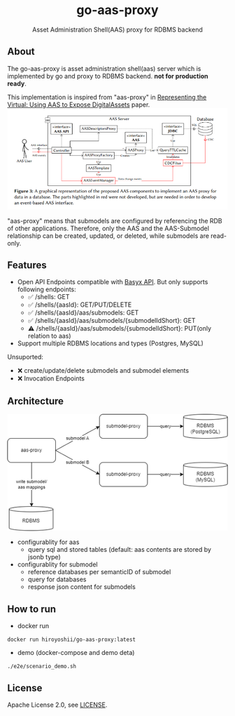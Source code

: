 <div align="center">
<h1>go-aas-proxy</h1>
<p>
Asset Administration Shell(AAS) proxy for RDBMS backend
</p>

</div>

## About

The go-aas-proxy is asset administration shell(aas) server which is implemented by go and proxy to RDBMS backend. **not for production ready**.

This implementation is inspired from "aas-proxy" in [Representing the Virtual: Using AAS to Expose DigitalAssets](https://ceur-ws.org/Vol-3291/paper5.pdf) paper.
![aas-proxy](./assets/aas-proxy.png)

"aas-proxy" means that submodels are configured by referencing the RDB of other applications.
Therefore, only the AAS and the AAS-Submodel relationship can be created, updated, or deleted, while submodels are read-only.

## Features
- Open API Endpoints compatible with [Basyx API](https://app.swaggerhub.com/apis/BaSyx/basyx_asset_administration_shell_http_rest_api/v1). But only supports following endpoints:
  - :white_check_mark: /shells: GET
  - :white_check_mark: /shells/{aasId}: GET/PUT/DELETE
  - :white_check_mark: /shells/{aasId}/aas/submodels: GET
  - :white_check_mark: /shells/{aasId}/aas/submodels/{submodelIdShort}: GET
  - :warning:	 /shells/{aasId}/aas/submodels/{submodelIdShort}: PUT(only relation to aas)
- Support multiple RDBMS locations and types (Postgres, MySQL)

Unsuported:
- :x: create/update/delete submodels and submodel elements
- :x: Invocation Endpoints

## Architecture
![architecture](./assets/architecture.drawio.png)
- configurablity for aas
  - query sql and stored tables (default: aas contents are stored by jsonb type)
- configurablity for submodel
  - reference databases per semanticID of submodel
  - query for databases
  - response json content for submodels

## How to run
* docker run
```
docker run hiroyoshii/go-aas-proxy:latest
```
* demo (docker-compose and demo deta)
```
./e2e/scenario_demo.sh
```

## License
Apache License 2.0, see [LICENSE](./LICENSE).
